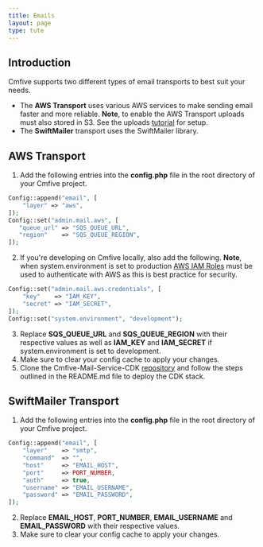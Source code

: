 ```yaml
---
title: Emails
layout: page
type: tute
---
```


## Introduction

Cmfive supports two different types of email transports to best suit your needs.

- The <b>AWS Transport</b> uses various AWS services to make sending email faster and more reliable. <b>Note</b>, to enable the AWS Transport uploads must also stored in S3. See the uploads <ins>[tutorial](/tutorials/additional-configuration/uploads)</ins> for setup.
- The <b>SwiftMailer</b> transport uses the SwiftMailer library.

## AWS Transport

1. Add the following entries into the <b>config.php</b> file in the root directory of your Cmfive project.
```php
Config::append("email", [
    "layer" => "aws",
]);
Config::set("admin.mail.aws", [
   "queue_url" => "SQS_QUEUE_URL",
   "region"    => "SQS_QUEUE_REGION",
]);
```
2. If you're developing on Cmfive locally, also add the following. <b>Note</b>, when system.environment is set to production <ins>[AWS IAM Roles](https://docs.aws.amazon.com/IAM/latest/UserGuide/id_roles.html)</ins> must be used to authenticate with AWS as this is best practice for security.
```php
Config::set("admin.mail.aws.credentials", [
    "key"    => "IAM_KEY",
    "secret" => "IAM_SECRET",
]);
Config::set("system.environment", "development");
```
3. Replace <b>SQS_QUEUE_URL</b> and <b>SQS_QUEUE_REGION</b> with their respective values as well as <b>IAM_KEY</b> and <b>IAM_SECRET</b> if system.environment is set to development.
4. Make sure to clear your config cache to apply your changes.
5. Clone the Cmfive-Mail-Service-CDK <ins>[repository](https://github.com/2pisoftware/Cmfive-Mail-Service-CDK)</ins> and follow the steps outlined in the README.md file to deploy the CDK stack.

## SwiftMailer Transport

1. Add the following entries into the <b>config.php</b> file in the root directory of your Cmfive project.
```php
Config::append("email", [
    "layer"    => "smtp",
    "command"  => "",
    "host"     => "EMAIL_HOST",
    "port"     => PORT_NUMBER,
    "auth"     => true,
    "username" => "EMAIL_USERNAME",
    "password" => "EMAIL_PASSWORD",
]);
```
2. Replace <b>EMAIL_HOST</b>, <b>PORT_NUMBER</b>, <b>EMAIL_USERNAME</b> and <b>EMAIL_PASSWORD</b> with their respective values.
3. Make sure to clear your config cache to apply your changes.